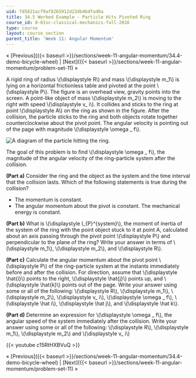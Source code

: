 ```yaml
---
uid: fd5621acf9af8265912d22db4bdfad0a
title: 34.5 Worked Example - Particle Hits Pivoted Ring
course_id: 8-01sc-classical-mechanics-fall-2016
type: course
layout: course_section
parent_title: 'Week 11: Angular Momentum'
---
```


« [Previous]({{< baseurl >}}/sections/week-11-angular-momentum/34.4-demo-bicycle-wheel) | [Next]({{< baseurl >}}/sections/week-11-angular-momentum/problem-set-11) »

A rigid ring of radius \\(\\displaystyle R\\) and mass \\(\\displaystyle m\_1\\) is lying on a horizontal frictionless table and pivoted at the point \\(\\displaystyle P\\). The figure is an overhead view, gravity points into the screen. A point-like object of mass \\(\\displaystyle m\_2\\) is moving to the right with speed \\(\\displaystyle v\_ i\\). It collides and sticks to the ring at point \\(\\displaystyle A\\) on the ring as shown in the figure. After the collision, the particle sticks to the ring and both objects rotate together counterclockwise about the pivot point. The angular velocity is pointing out of the page with magnitude \\(\\displaystyle \\omega \_ f\\).

![A diagram of the particle hitting the ring.](https://open-learning-course-data-production.s3.amazonaws.com/8-01sc-classical-mechanics-fall-2016/7cfb0bafc95938fba21abbb511baee49_fw9_2.svg)

The goal of this problem is to find \\(\\displaystyle \\omega \_ f\\), the magnitude of the angular velocity of the ring-particle system after the collision.

**(Part a)** Consider the ring and the object as the system and the time interval that the collision lasts. Which of the following statements is true during the collision?

*   The momentum is constant.
*   The angular momentum about the pivot is constant.
The mechanical energy is constant.

**(Part b)** What is \\(\\displaystyle I\_{P}^{system}\\), the moment of inertia of the system of the ring with the point object stuck to it at point A, calculated about an axis passing through the pivot point \\(\\displaystyle P\\) and perpendicular to the plane of the ring? Write your answer in terms of \\(\\displaystyle m\_1\\), \\(\\displaystyle m\_2\\), and \\(\\displaystyle R\\).

**(Part c)** Calculate the angular momentum about the pivot point \\(\\displaystyle P\\) of the ring-particle system at the instants immediately before and after the collision. For direction, assume that \\(\\displaystyle \\hat{i}\\) points to the right, \\(\\displaystyle \\hat{j}\\) points up, and \\(\\displaystyle \\hat{k}\\) points out of the page. Write your answer using some or all of the following: \\(\\displaystyle R\\), \\(\\displaystyle m\_1\\), \\(\\displaystyle m\_2\\), \\(\\displaystyle v\_ i\\), \\(\\displaystyle \\omega \_ f\\), \\(\\displaystyle \\hat i\\), \\(\\displaystyle \\hat j\\), and \\(\\displaystyle \\hat k\\).

**(Part d)** Determine an expression for \\(\\displaystyle \\omega \_ f\\), the angular speed of the system immediately after the collision. Write your answer using some or all of the following: \\(\\displaystyle R\\), \\(\\displaystyle m\_1\\), \\(\\displaystyle m\_2\\) and \\(\\displaystyle v\_ i\\)

{{< youtube c15RtHXBVuQ >}}

« [Previous]({{< baseurl >}}/sections/week-11-angular-momentum/34.4-demo-bicycle-wheel) | [Next]({{< baseurl >}}/sections/week-11-angular-momentum/problem-set-11) »
